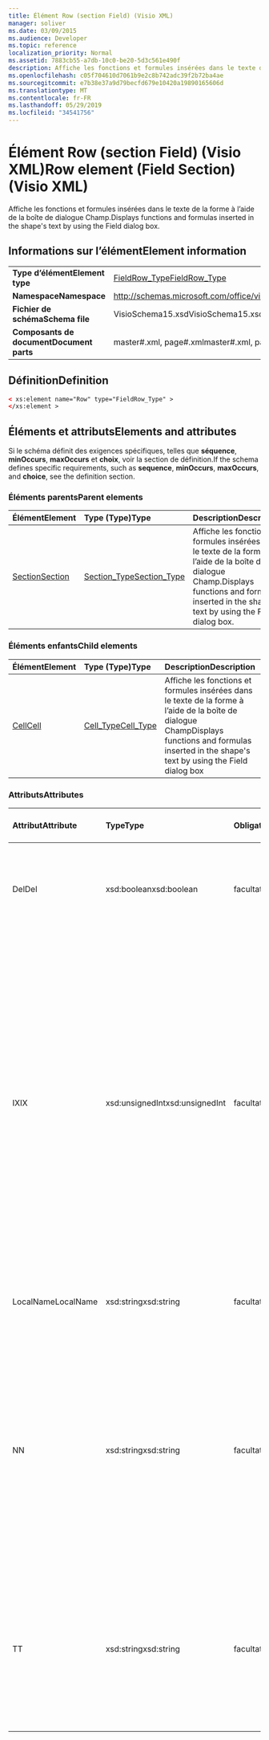 ```yaml
---
title: Élément Row (section Field) (Visio XML)
manager: soliver
ms.date: 03/09/2015
ms.audience: Developer
ms.topic: reference
localization_priority: Normal
ms.assetid: 7883cb55-a7db-10c0-be20-5d3c561e490f
description: Affiche les fonctions et formules insérées dans le texte de la forme à l’aide de la boîte de dialogue Champ.
ms.openlocfilehash: c05f704610d7061b9e2c8b742adc39f2b72ba4ae
ms.sourcegitcommit: e7b38e37a9d79becfd679e10420a19890165606d
ms.translationtype: MT
ms.contentlocale: fr-FR
ms.lasthandoff: 05/29/2019
ms.locfileid: "34541756"
---
```

# <a name="row-element-field-section-visio-xml"></a><span data-ttu-id="af672-103">Élément Row (section Field) (Visio XML)</span><span class="sxs-lookup"><span data-stu-id="af672-103">Row element (Field Section) (Visio XML)</span></span>

<span data-ttu-id="af672-104">Affiche les fonctions et formules insérées dans le texte de la forme à l’aide de la boîte de dialogue Champ.</span><span class="sxs-lookup"><span data-stu-id="af672-104">Displays functions and formulas inserted in the shape's text by using the Field dialog box.</span></span>
  
## <a name="element-information"></a><span data-ttu-id="af672-105">Informations sur l’élément</span><span class="sxs-lookup"><span data-stu-id="af672-105">Element information</span></span>

|||
|:-----|:-----|
|<span data-ttu-id="af672-106">**Type d’élément**</span><span class="sxs-lookup"><span data-stu-id="af672-106">**Element type**</span></span> <br/> |[<span data-ttu-id="af672-107">FieldRow_Type</span><span class="sxs-lookup"><span data-stu-id="af672-107">FieldRow_Type</span></span>](fieldrow_type-complextypevisio-xml.md) <br/> |
|<span data-ttu-id="af672-108">**Namespace**</span><span class="sxs-lookup"><span data-stu-id="af672-108">**Namespace**</span></span> <br/> |http://schemas.microsoft.com/office/visio/2012/main  <br/> |
|<span data-ttu-id="af672-109">**Fichier de schéma**</span><span class="sxs-lookup"><span data-stu-id="af672-109">**Schema file**</span></span> <br/> |<span data-ttu-id="af672-110">VisioSchema15.xsd</span><span class="sxs-lookup"><span data-stu-id="af672-110">VisioSchema15.xsd</span></span>  <br/> |
|<span data-ttu-id="af672-111">**Composants de document**</span><span class="sxs-lookup"><span data-stu-id="af672-111">**Document parts**</span></span> <br/> |<span data-ttu-id="af672-112">master#.xml, page#.xml</span><span class="sxs-lookup"><span data-stu-id="af672-112">master#.xml, page#.xml</span></span>  <br/> |
   
## <a name="definition"></a><span data-ttu-id="af672-113">Définition</span><span class="sxs-lookup"><span data-stu-id="af672-113">Definition</span></span>

```XML
< xs:element name="Row" type="FieldRow_Type" >
</xs:element >
```

## <a name="elements-and-attributes"></a><span data-ttu-id="af672-114">Éléments et attributs</span><span class="sxs-lookup"><span data-stu-id="af672-114">Elements and attributes</span></span>

<span data-ttu-id="af672-115">Si le schéma définit des exigences spécifiques, telles que **séquence**, **minOccurs**, **maxOccurs** et **choix**, voir la section de définition.</span><span class="sxs-lookup"><span data-stu-id="af672-115">If the schema defines specific requirements, such as **sequence**, **minOccurs**, **maxOccurs**, and **choice**, see the definition section.</span></span> 
  
### <a name="parent-elements"></a><span data-ttu-id="af672-116">Éléments parents</span><span class="sxs-lookup"><span data-stu-id="af672-116">Parent elements</span></span>

|<span data-ttu-id="af672-117">**Élément**</span><span class="sxs-lookup"><span data-stu-id="af672-117">**Element**</span></span>|<span data-ttu-id="af672-118">**Type (Type)**</span><span class="sxs-lookup"><span data-stu-id="af672-118">**Type**</span></span>|<span data-ttu-id="af672-119">**Description**</span><span class="sxs-lookup"><span data-stu-id="af672-119">**Description**</span></span>|
|:-----|:-----|:-----|
|[<span data-ttu-id="af672-120">Section</span><span class="sxs-lookup"><span data-stu-id="af672-120">Section</span></span>](section-element-sheet_type-complextypevisio-xml.md) <br/> |[<span data-ttu-id="af672-121">Section_Type</span><span class="sxs-lookup"><span data-stu-id="af672-121">Section_Type</span></span>](section_type-complextypevisio-xml.md) <br/> |<span data-ttu-id="af672-122">Affiche les fonctions et formules insérées dans le texte de la forme à l’aide de la boîte de dialogue Champ.</span><span class="sxs-lookup"><span data-stu-id="af672-122">Displays functions and formulas inserted in the shape's text by using the Field dialog box.</span></span>  <br/> |
   
### <a name="child-elements"></a><span data-ttu-id="af672-123">Éléments enfants</span><span class="sxs-lookup"><span data-stu-id="af672-123">Child elements</span></span>

|<span data-ttu-id="af672-124">**Élément**</span><span class="sxs-lookup"><span data-stu-id="af672-124">**Element**</span></span>|<span data-ttu-id="af672-125">**Type (Type)**</span><span class="sxs-lookup"><span data-stu-id="af672-125">**Type**</span></span>|<span data-ttu-id="af672-126">**Description**</span><span class="sxs-lookup"><span data-stu-id="af672-126">**Description**</span></span>|
|:-----|:-----|:-----|
|[<span data-ttu-id="af672-127">Cell</span><span class="sxs-lookup"><span data-stu-id="af672-127">Cell</span></span>](cell-element-field-sectionvisio-xml.md) <br/> |[<span data-ttu-id="af672-128">Cell_Type</span><span class="sxs-lookup"><span data-stu-id="af672-128">Cell_Type</span></span>](cell_type-complextypevisio-xml.md) <br/> |<span data-ttu-id="af672-129">Affiche les fonctions et formules insérées dans le texte de la forme à l’aide de la boîte de dialogue Champ</span><span class="sxs-lookup"><span data-stu-id="af672-129">Displays functions and formulas inserted in the shape's text by using the Field dialog box</span></span>  <br/> |
   
### <a name="attributes"></a><span data-ttu-id="af672-130">Attributs</span><span class="sxs-lookup"><span data-stu-id="af672-130">Attributes</span></span>

|<span data-ttu-id="af672-131">**Attribut**</span><span class="sxs-lookup"><span data-stu-id="af672-131">**Attribute**</span></span>|<span data-ttu-id="af672-132">**Type**</span><span class="sxs-lookup"><span data-stu-id="af672-132">**Type**</span></span>|<span data-ttu-id="af672-133">**Obligatoire**</span><span class="sxs-lookup"><span data-stu-id="af672-133">**Required**</span></span>|<span data-ttu-id="af672-134">**Description**</span><span class="sxs-lookup"><span data-stu-id="af672-134">**Description**</span></span>|<span data-ttu-id="af672-135">**Valeurs possibles**</span><span class="sxs-lookup"><span data-stu-id="af672-135">**Possible values**</span></span>|
|:-----|:-----|:-----|:-----|:-----|
|<span data-ttu-id="af672-136">Del</span><span class="sxs-lookup"><span data-stu-id="af672-136">Del</span></span>  <br/> |<span data-ttu-id="af672-137">xsd:boolean</span><span class="sxs-lookup"><span data-stu-id="af672-137">xsd:boolean</span></span>  <br/> |<span data-ttu-id="af672-138">facultatif</span><span class="sxs-lookup"><span data-stu-id="af672-138">optional</span></span>  <br/> |<span data-ttu-id="af672-139">Spécifie si une ligne qui aurait été héritée d’une forme de maître a été supprimée.</span><span class="sxs-lookup"><span data-stu-id="af672-139">Specifies whether a row that would otherwise be inherited from a master shape has been deleted.</span></span>  <br/> |<span data-ttu-id="af672-140">Valeurs du type xsd:boolean.</span><span class="sxs-lookup"><span data-stu-id="af672-140">Values of the xsd:boolean type.</span></span>  <br/> |
|<span data-ttu-id="af672-141">IX</span><span class="sxs-lookup"><span data-stu-id="af672-141">IX</span></span>  <br/> |<span data-ttu-id="af672-142">xsd:unsignedInt</span><span class="sxs-lookup"><span data-stu-id="af672-142">xsd:unsignedInt</span></span>  <br/> |<span data-ttu-id="af672-143">facultatif</span><span class="sxs-lookup"><span data-stu-id="af672-143">optional</span></span>  <br/> |<span data-ttu-id="af672-144">Spécifie l’identificateur à base un de la ligne.</span><span class="sxs-lookup"><span data-stu-id="af672-144">Specifies the one-based identifier for the row.</span></span> <span data-ttu-id="af672-145">Il doit être non unique et supérieur aux autres identificateurs de la même section. L’attribut IX est utilisé uniquement pour les sections Character, Connection, Field, FillGradient, Geometry, Layer, LineGradient, Paragraph, Reviewer, Scratch et Tabs.</span><span class="sxs-lookup"><span data-stu-id="af672-145">It should be unqiue and greater than other identifiers in the same section.The IX attribute is only used for the Character, Connection, Field, FillGradient, Geometry, Layer, LineGradient, Paragraph, Reviewer, Scratch, and Tabs sections.</span></span> <span data-ttu-id="af672-146">Une ligne ne peut avoir qu’un des attributs IX ou N.</span><span class="sxs-lookup"><span data-stu-id="af672-146">A row can only have one of the IX or N attributes.</span></span>  <br/> |<span data-ttu-id="af672-147">Valeurs du type xsd:unsignedInt.</span><span class="sxs-lookup"><span data-stu-id="af672-147">Values of the xsd:unsignedInt type.</span></span>  <br/> |
|<span data-ttu-id="af672-148">LocalName</span><span class="sxs-lookup"><span data-stu-id="af672-148">LocalName</span></span>  <br/> |<span data-ttu-id="af672-149">xsd:string</span><span class="sxs-lookup"><span data-stu-id="af672-149">xsd:string</span></span>  <br/> |<span data-ttu-id="af672-150">facultatif</span><span class="sxs-lookup"><span data-stu-id="af672-150">optional</span></span>  <br/> |<span data-ttu-id="af672-151">Spécifie le nom unique dépendant de la langue de la ligne.</span><span class="sxs-lookup"><span data-stu-id="af672-151">Specifies the unique language-dependent name of the row.</span></span>  <br/> |<span data-ttu-id="af672-152">Valeurs du type xsd:string.</span><span class="sxs-lookup"><span data-stu-id="af672-152">Values of the xsd:string type.</span></span>  <br/> |
|<span data-ttu-id="af672-153">N</span><span class="sxs-lookup"><span data-stu-id="af672-153">N</span></span>  <br/> |<span data-ttu-id="af672-154">xsd:string</span><span class="sxs-lookup"><span data-stu-id="af672-154">xsd:string</span></span>  <br/> |<span data-ttu-id="af672-155">facultatif</span><span class="sxs-lookup"><span data-stu-id="af672-155">optional</span></span>  <br/> |<span data-ttu-id="af672-156">Spécifie le nom unique indépendant de la langue de la ligne. L’attribut N est utilisé uniquement pour les sections User, Property, Actions, Control, Connection, Hyperlink et ActionTag.</span><span class="sxs-lookup"><span data-stu-id="af672-156">Specifies the unique language-independent name of the row.The N attribute is only used for the User, Property, Actions, Control, Connection, Hyperlink, and ActionTag sections.</span></span> <span data-ttu-id="af672-157">Une ligne ne peut avoir qu’un des attributs IX ou N.</span><span class="sxs-lookup"><span data-stu-id="af672-157">A row can only have one of the IX or N attributes.</span></span>  <br/> |<span data-ttu-id="af672-158">Valeurs du type xsd:string.</span><span class="sxs-lookup"><span data-stu-id="af672-158">Values of the xsd:string type.</span></span>  <br/> |
|<span data-ttu-id="af672-159">T</span><span class="sxs-lookup"><span data-stu-id="af672-159">T</span></span>  <br/> |<span data-ttu-id="af672-160">xsd:string</span><span class="sxs-lookup"><span data-stu-id="af672-160">xsd:string</span></span>  <br/> |<span data-ttu-id="af672-161">facultatif</span><span class="sxs-lookup"><span data-stu-id="af672-161">optional</span></span>  <br/> |<span data-ttu-id="af672-162">Spécifie le type du chemin géométrique représenté par la ligne et utilisé dans la visualisation de géométrie.</span><span class="sxs-lookup"><span data-stu-id="af672-162">Specifies the type of the geometric path represented by the row and used in geometry visualization.</span></span> <span data-ttu-id="af672-163">L’attribut T est utilisé uniquement pour la section Geometry.</span><span class="sxs-lookup"><span data-stu-id="af672-163">The T attribute is only used for the Geometry section.</span></span>  <br/> |<span data-ttu-id="af672-164">Valeurs du type xsd:string.</span><span class="sxs-lookup"><span data-stu-id="af672-164">Values of the xsd:string type.</span></span>  <br/> |
   

